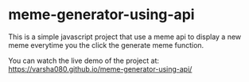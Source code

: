 # meme-generator-using-api
This is a simple javascript project that use a meme api to display a new meme everytime you the click the generate meme function. 

You can watch the live demo of the project at: https://varsha080.github.io/meme-generator-using-api/

